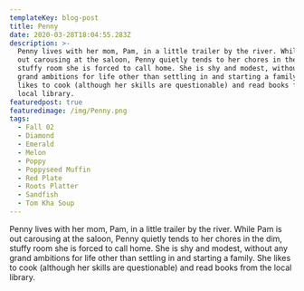 ```yaml
---
templateKey: blog-post
title: Penny
date: 2020-03-28T18:04:55.283Z
description: >-
  Penny lives with her mom, Pam, in a little trailer by the river. While Pam is
  out carousing at the saloon, Penny quietly tends to her chores in the dim,
  stuffy room she is forced to call home. She is shy and modest, without any
  grand ambitions for life other than settling in and starting a family. She
  likes to cook (although her skills are questionable) and read books from the
  local library.
featuredpost: true
featuredimage: /img/Penny.png
tags:
  - Fall 02
  - Diamond
  - Emerald
  - Melon
  - Poppy
  - Poppyseed Muffin
  - Red Plate
  - Roots Platter
  - Sandfish
  - Tom Kha Soup
---
```

Penny lives with her mom, Pam, in a little trailer by the river. While Pam is out carousing at the saloon, Penny quietly tends to her chores in the dim, stuffy room she is forced to call home. She is shy and modest, without any grand ambitions for life other than settling in and starting a family. She likes to cook (although her skills are questionable) and read books from the local library.
